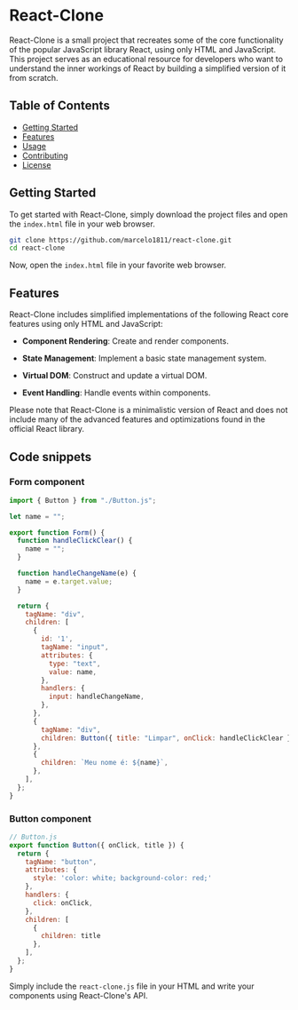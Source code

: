 # React-Clone

React-Clone is a small project that recreates some of the core functionality of the popular JavaScript library React, using only HTML and JavaScript. This project serves as an educational resource for developers who want to understand the inner workings of React by building a simplified version of it from scratch.

## Table of Contents

- [Getting Started](#getting-started)
- [Features](#features)
- [Usage](#usage)
- [Contributing](#contributing)
- [License](#license)

## Getting Started

To get started with React-Clone, simply download the project files and open the `index.html` file in your web browser.

```bash
git clone https://github.com/marcelo1811/react-clone.git
cd react-clone
```

Now, open the `index.html` file in your favorite web browser.

## Features

React-Clone includes simplified implementations of the following React core features using only HTML and JavaScript:

- **Component Rendering**: Create and render components.

- **State Management**: Implement a basic state management system.

- **Virtual DOM**: Construct and update a virtual DOM.

- **Event Handling**: Handle events within components.

Please note that React-Clone is a minimalistic version of React and does not include many of the advanced features and optimizations found in the official React library.

## Code snippets

### Form component

```js
import { Button } from "./Button.js";

let name = "";

export function Form() {
  function handleClickClear() {
    name = "";
  }

  function handleChangeName(e) {
    name = e.target.value;
  }

  return {
    tagName: "div",
    children: [
      {
        id: '1',
        tagName: "input",
        attributes: {
          type: "text",
          value: name,
        },
        handlers: {
          input: handleChangeName,
        },
      },
      {
        tagName: "div",
        children: Button({ title: "Limpar", onClick: handleClickClear }),
      },
      {
        children: `Meu nome é: ${name}`,
      },
    ],
  };
}
```

### Button component
```js
// Button.js
export function Button({ onClick, title }) {
  return {
    tagName: "button",
    attributes: {
      style: 'color: white; background-color: red;'
    },
    handlers: {
      click: onClick,
    },
    children: [
      {
        children: title
      },
    ],
  };
}

```

Simply include the `react-clone.js` file in your HTML and write your components using React-Clone's API.
